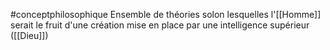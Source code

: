 #conceptphilosophique 
Ensemble de théories solon lesquelles l'[[Homme]] serait le fruit d'une création mise en place par une intelligence supérieur ([[Dieu]])

